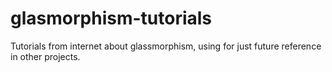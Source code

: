 # glasmorphism-tutorials

Tutorials from internet about glassmorphism, using for just future reference in other projects.
